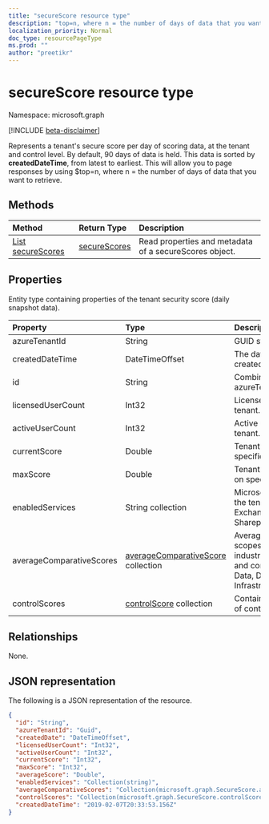 ```yaml
---
title: "secureScore resource type"
description: "top=n, where n = the number of days of data that you want to retrieve. "
localization_priority: Normal
doc_type: resourcePageType
ms.prod: ""
author: "preetikr"
---
```


# secureScore resource type

Namespace: microsoft.graph

[!INCLUDE [beta-disclaimer](../../includes/beta-disclaimer.md)]

Represents a tenant's secure score per day of scoring data, at the tenant and control level. By default, 90 days of data is held. This data is sorted by **createdDateTime**, from latest to earliest. This will allow you to page responses by using $top=n, where n = the number of days of data that you want to retrieve.


## Methods

| Method   | Return Type|Description|
|:---------------|:--------|:----------|
|[List secureScores](../api/securescores-list.md) | [secureScores](securescores.md) |Read properties and metadata of a secureScores object.|


## Properties
Entity type containing properties of the tenant security score (daily snapshot data).

|Property |Type |Description |
|:--|:--|:--|
|	azureTenantId	|	String	|	GUID string for tenant ID.	|
|	createdDateTime	|	DateTimeOffset	|	The date when the entity is created.  |
|	id	|	String	|	Combination of azureTenantId_createdDateTime.	|
|	licensedUserCount	|	Int32	|	Licensed user count of the given tenant.	|
|	activeUserCount	|	Int32	|	Active user count of the given tenant.	|
|	currentScore	|	Double	|	Tenant current attained score on specified date.	|
|	maxScore |	Double	|	Tenant maximum possible score on specified date.	|
|	enabledServices |	String collection	|	Microsoft-provided services for the tenant (for example, Exchange online, Skype, Sharepoint).	|
|	averageComparativeScores |	[averageComparativeScore](averagecomparativescore.md) collection	|Average score by different scopes (for example, average by industry, average by seating) and control category (Identity, Data, Device, Apps, Infrastructure) within the scope.	|
|	controlScores |	[controlScore](controlscore.md) collection	|	Contains tenant scores for a set of controls.	|


## Relationships

None.

## JSON representation

The following is a JSON representation of the resource.

<!-- {
  "blockType": "resource",
  "optionalProperties": [

  ],
  "@odata.type": "microsoft.graph.secureScore"
}-->

```json
{
  "id": "String",
  "azureTenantId": "Guid",
  "createdDate": "DateTimeOffset",
  "licensedUserCount": "Int32",
  "activeUserCount": "Int32",
  "currentScore": "Int32",
  "maxScore": "Int32",
  "averageScore": "Double",
  "enabledServices": "Collection(string)",
  "averageComparativeScores": "Collection(microsoft.graph.SecureScore.averageComparativeScores)",
  "controlScores": "Collection(microsoft.graph.SecureScore.controlScores)",
  "createdDateTime": "2019-02-07T20:33:53.156Z"
}

```


<!--
{
  "type": "#page.annotation",
  "description": "secureScores resource",
  "keywords": "",
  "section": "documentation",
  "tocPath": "",
  "suppressions": []
}
-->


